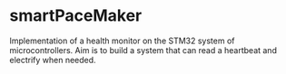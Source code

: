 # smartPaceMaker
Implementation of a health monitor on the STM32 system of microcontrollers. Aim is to build a system that can read a heartbeat and electrify when needed.
